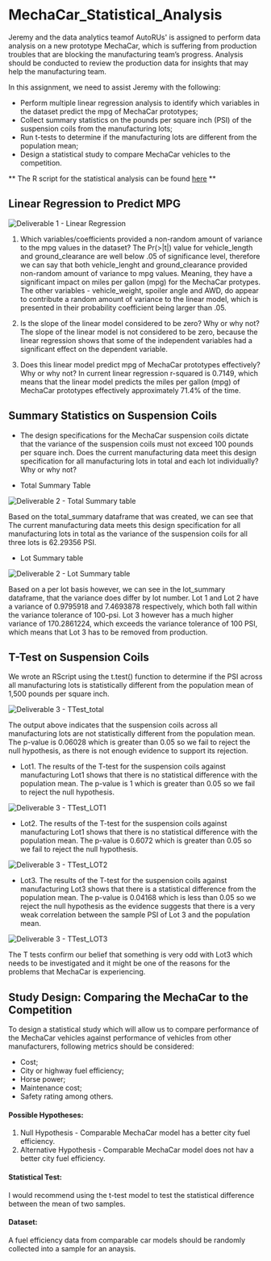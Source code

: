# MechaCar_Statistical_Analysis

Jeremy and the data analytics teamof AutoRUs' is assigned to perform data analysis on a new prototype MechaCar, which is suffering from production troubles that are blocking the manufacturing team’s progress.
Analysis should be conducted to review the production data for insights that may help the manufacturing team.

In this assignment, we need to assist Jeremy with the following:

* Perform multiple linear regression analysis to identify which variables in the dataset predict the mpg of MechaCar prototypes;
* Collect summary statistics on the pounds per square inch (PSI) of the suspension coils from the manufacturing lots;
* Run t-tests to determine if the manufacturing lots are different from the population mean;
* Design a statistical study to compare MechaCar vehicles to the competition.

** The R script for the statistical analysis can be found [here](https://github.com/Cryptotwister/MechaCar_Statistical_Analysis/blob/main/MechaCarChallenge.R) **

## Linear Regression to Predict MPG

![Deliverable 1 - Linear Regression](https://user-images.githubusercontent.com/42978221/159207939-bdee52a4-981b-4d89-9976-1fb95f58db6d.png)

1. Which variables/coefficients provided a non-random amount of variance to the mpg values in the dataset?
The Pr(>|t|) value for vehicle_length and ground_clearance are well below .05 of significance level, therefore we can say that both vehicle_lenght and ground_clearance provided non-random amount of variance to mpg values.
Meaning, they have a significant impact on miles per gallon (mpg) for the MechaCar protypes. The other variables - vehicle_weight, spoiler angle and AWD, do appear to contribute a random amount of variance to the linear model, which is presented in their probability coefficient being larger than .05.

2. Is the slope of the linear model considered to be zero? Why or why not?
The slope of the linear model is not considered to be zero, because the linear regression shows that some of the independent variables had a significant effect on the dependent variable. 

3. Does this linear model predict mpg of MechaCar prototypes effectively? Why or why not?
In current linear regression r-squared is 0.7149, which means that the linear model predicts the  miles per gallon (mpg) of MechaCar prototypes effectively approximately 71.4% of the time.

## Summary Statistics on Suspension Coils

* The design specifications for the MechaCar suspension coils dictate that the variance of the suspension coils must not exceed 100 pounds per square inch.
Does the current manufacturing data meet this design specification for all manufacturing lots in total and each lot individually? Why or why not?

* Total Summary Table

![Deliverable 2 - Total Summary table](https://user-images.githubusercontent.com/42978221/159211382-c9007ec7-54e8-4bed-93e2-57d51e8a169a.png)

Based on the total_summary dataframe that was created, we can see that The current manufacturing data meets this design specification for all manufacturing lots in total as the variance of the suspension coils for all three lots is 62.29356 PSI.

* Lot Summary table

![Deliverable 2 - Lot Summary table](https://user-images.githubusercontent.com/42978221/159211397-72f5d06d-35ee-45c3-8dc1-59c1a9a7a49f.png)

Based on a per lot basis however, we can see in the lot_summary dataframe, that the variance does differ by lot number.
Lot 1 and Lot 2 have a variance of 0.9795918 and 7.4693878 respectively, which both fall within the variance tolerance of 100-psi.
Lot 3 however has a much higher variance of 170.2861224, which exceeds the variance tolerance of 100 PSI, which means that Lot 3 has to be removed from production.

## T-Test on Suspension Coils

We wrote an RScript using the t.test() function to determine if the PSI across all manufacturing lots is statistically different from the population mean of 1,500 pounds per square inch.

![Deliverable 3 - TTest_total](https://user-images.githubusercontent.com/42978221/159212578-7af86e21-1870-4bf6-8c7f-679e40446919.png)

The output above indicates that the suspension coils across all manufacturing lots are not statistically different from the population mean.
The p-value is 0.06028 which is greater than 0.05 so we fail to reject the null hypothesis, as there is not enough evidence to support its rejection.

* Lot1.
The results of the T-test for the suspension coils against manufacturing Lot1 shows that there is no statistical difference with the population mean. The p-value is 1 which is greater than 0.05 so we fail to reject the null hypothesis.

![Deliverable 3 - TTest_LOT1](https://user-images.githubusercontent.com/42978221/159212584-65ea9ae1-b46d-4b26-8ca3-b99dad2d951b.png)

* Lot2.
The results of the T-test for the suspension coils against manufacturing Lot1 shows that there is no statistical difference with the population mean. The p-value is 0.6072 which is greater than 0.05 so we fail to reject the null hypothesis.

![Deliverable 3 - TTest_LOT2](https://user-images.githubusercontent.com/42978221/159212590-5a15b580-5544-4fb1-9222-0a0441631ecd.png)

* Lot3.
The results of the T-test for the suspension coils against manufacturing Lot3 shows that there is a statistical difference from the population mean. The p-value is 0.04168 which is less than 0.05 so we reject the null hypothesis as the evidence suggests that there is a very weak correlation between the sample PSI of Lot 3 and the population mean.

![Deliverable 3 - TTest_LOT3](https://user-images.githubusercontent.com/42978221/159212602-147f0e41-4464-47f0-859e-71767039c8b3.png)

The T tests confirm our belief that something is very odd with Lot3 which needs to be investigated and it might be one of the reasons for the problems that MechaCar is experiencing.

## Study Design: Comparing the MechaCar to the Competition

To design a statistical study which will allow us to compare performance of the MechaCar vehicles against performance of vehicles from other manufacturers, following metrics should be considered:
* Cost;
* City or highway fuel efficiency; 
* Horse power;
* Maintenance cost;
* Safety rating among others.

#### Possible Hypotheses:
1. Null Hypothesis - Comparable MechaCar model has a better city fuel efficiency.
2. Alternative Hypothesis - Comparable MechaCar model does not hav a better city fuel efficiency.
#### Statistical Test:
I would recommend using the t-test model to test the statistical difference between the mean of two samples.
#### Dataset:
A fuel efficiency data from comparable car models should be randomly collected into a sample for an anaysis.
